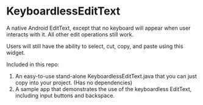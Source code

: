 KeyboardlessEditText
====================

A native Android EditText, except that no keyboard will appear when user interacts with it. All other edit operations still work.

Users will still have the ability to select, cut, copy, and paste using this widget.

Included in this repo:
1. An easy-to-use stand-alone KeyboardlessEditText.java that you can just copy into your project. (Has no dependencies)
2. A sample app that demonstrates the use of the keyboardless EditText, including input buttons and backspace.
